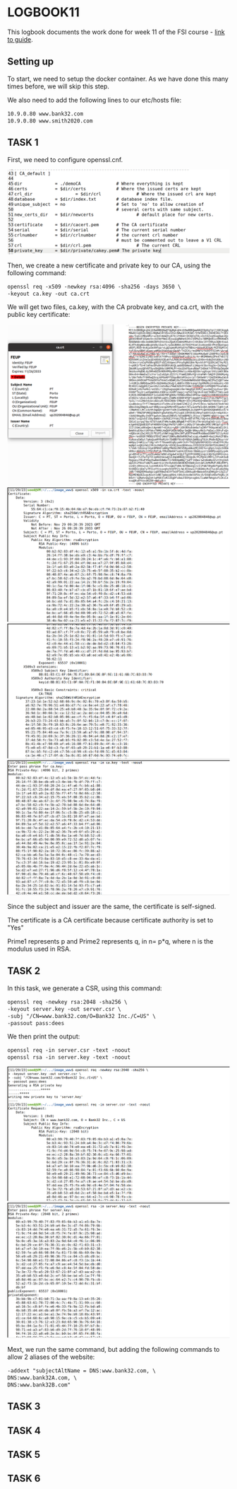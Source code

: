 # LOGBOOK11
This logbook documents the work done for week 11 of the FSI course - [link to guide](https://seedsecuritylabs.org/Labs_20.04/Files/Crypto_PKI/Crypto_PKI.pdf).

## Setting up
To start, we need to setup the docker container. As we have done this many times before, we will skip this step.

We also need to add the following lines to our etc/hosts file:
```
10.9.0.80 www.bank32.com
10.9.0.80 www.smith2020.com
```

## TASK 1
First, we need to configure openssl.cnf.

![Image1](images/11/pki1.png)

Then, we create a new certificate and private key to our CA, using the following command:

```shell
openssl req -x509 -newkey rsa:4096 -sha256 -days 3650 \
-keyout ca.key -out ca.crt
```

We will get two files, ca.key, with the CA probvate key, and ca.crt, with the public key certificate:

![Image2](images/11/pki2.png)
![Image3](images/11/pki3.png)
![Image4](images/11/pki4.png)
![Image5](images/11/pki5.png)

Since the subject and issuer are the same, the certificate is self-signed.

The certificate is a CA certificate because certificate authority is set to "Yes"

Prime1 represents p and Prime2 represents q, in n= p*q, where n is the modulus used in RSA.

## TASK 2
In this task, we generate a CSR, using this command:
```shell
openssl req -newkey rsa:2048 -sha256 \
-keyout server.key -out server.csr \
-subj "/CN=www.bank32.com/O=Bank32 Inc./C=US" \
-passout pass:dees

```

We then print the output:
```shell
openssl req -in server.csr -text -noout
openssl rsa -in server.key -text -noout
```

![Image6](images/11/pki6.png)
![Image7](images/11/pki7.png)

Mext, we run the same command, but adding the following commands to allow 2 aliases of the website:

```shell
-addext "subjectAltName = DNS:www.bank32.com, \
DNS:www.bank32A.com, \
DNS:www.bank32B.com"
```

## TASK 3


## TASK 4


## TASK 5


## TASK 6
